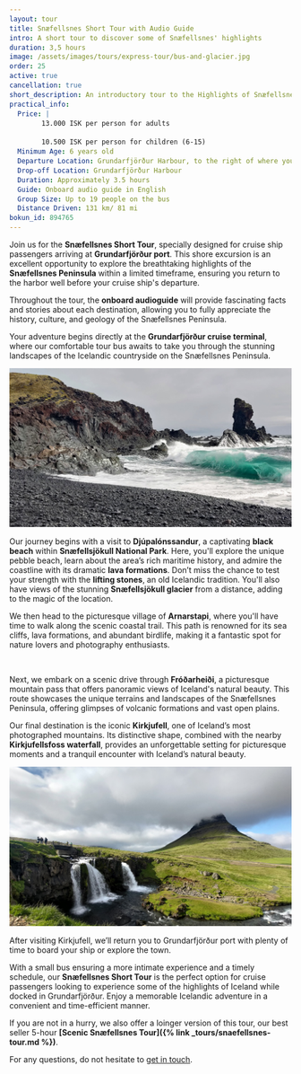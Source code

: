 ```yaml
---
layout: tour
title: Snæfellsnes Short Tour with Audio Guide
intro: A short tour to discover some of Snæfellsnes' highlights
duration: 3,5 hours
image: /assets/images/tours/express-tour/bus-and-glacier.jpg
order: 25
active: true
cancellation: true
short_description: An introductory tour to the Highlights of Snæfellsnes
practical_info:
  Price: |
        13.000 ISK per person for adults

        10.500 ISK per person for children (6-15)
  Minimum Age: 6 years old
  Departure Location: Grundarfjörður Harbour, to the right of where you disembark from your ship/tender
  Drop-off Location: Grundarfjörður Harbour
  Duration: Approximately 3.5 hours
  Guide: Onboard audio guide in English
  Group Size: Up to 19 people on the bus
  Distance Driven: 131 km/ 81 mi
bokun_id: 894765
---
```


Join us for the **Snæfellsnes Short Tour**, specially designed for cruise ship passengers arriving at **Grundarfjörður port**. This shore excursion is an excellent opportunity to explore the breathtaking highlights of the **Snæfellsnes Peninsula** within a limited timeframe, ensuring you return to the harbor well before your cruise ship's departure.

Throughout the tour, the **onboard audioguide** will provide fascinating facts and stories about each destination, allowing you to fully appreciate the history, culture, and geology of the Snæfellsnes Peninsula.

Your adventure begins directly at the **Grundarfjörður cruise terminal**, where our comfortable tour bus awaits to take you through the stunning landscapes of the Icelandic countryside on the Snæfellsnes Peninsula.

<span class="image fit"><img src="/assets/images/tours/express-tour/djupalonssandur-beach.jpg" alt="" /></span>

Our journey begins with a visit to **Djúpalónssandur**, a captivating **black beach** within **Snæfellsjökull National Park**. Here, you'll explore the unique pebble beach, learn about the area’s rich maritime history, and admire the coastline with its dramatic **lava formations**. Don’t miss the chance to test your strength with the **lifting stones**, an old Icelandic tradition. You'll also have views of the stunning **Snæfellsjökull glacier** from a distance, adding to the magic of the location.

We then head to the picturesque village of **Arnarstapi**, where you'll have time to walk along the scenic coastal trail. This path is renowned for its sea cliffs, lava formations, and abundant birdlife, making it a fantastic spot for nature lovers and photography enthusiasts.

<span class="image fit"><img src="/assets/images/tours/express-tour/arnarstapi-arch.jpg" alt="" /></span>

Next, we embark on a scenic drive through **Fróðarheiði**, a picturesque mountain pass that offers panoramic views of Iceland's natural beauty. This route showcases the unique terrains and landscapes of the Snæfellsnes Peninsula, offering glimpses of volcanic formations and vast open plains.

Our final destination is the iconic **Kirkjufell**, one of Iceland’s most photographed mountains. Its distinctive shape, combined with the nearby **Kirkjufellsfoss waterfall**, provides an unforgettable setting for picturesque moments and a tranquil encounter with Iceland’s natural beauty.

<span class="image fit"><img src="/assets/images/tours/express-tour/kirkjufell-express.jpg" alt="" /></span>

After visiting Kirkjufell, we’ll return you to Grundarfjörður port with plenty of time to board your ship or explore the town.

With a small bus ensuring a more intimate experience and a timely schedule, our **Snæfellsnes Short Tour** is the perfect option for cruise passengers looking to experience some of the highlights of Iceland while docked in Grundarfjörður. Enjoy a memorable Icelandic adventure in a convenient and time-efficient manner.

If you are not in a hurry, we also offer a loinger version of this tour, our best seller 5-hour **[Scenic Snæfellsnes Tour]({% link _tours/snaefellsnes-tour.md %})**. 

For any questions, do not hesitate to [get in touch](https://rutuferdir.is/#contact). 